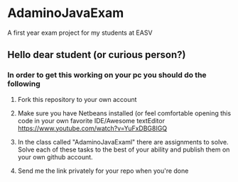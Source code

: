 # AdaminoJavaExam
A first year exam project for my students at EASV

## Hello dear student (or curious person?)

### In order to get this working on your pc you should do the following

1. Fork this repository to your own account

2. Make sure you have Netbeans installed (or feel comfortable opening this code in your own favorite IDE/Awesome textEditor
  https://www.youtube.com/watch?v=YuFxDBG8IGQ

3. In the class called "AdaminoJavaExaml" there are assignments to solve.
  Solve each of these tasks to the best of your ability and publish them on your own github account.

4. Send me the link privately for your repo when you're done
